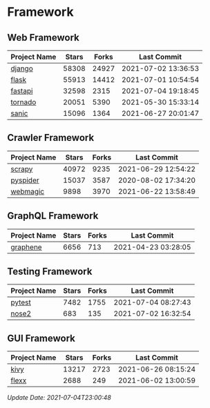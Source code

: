 # Framework

## Web Framework
| Project Name | Stars | Forks | Last Commit |
| ------------ | ----- | ----- | ----------- |
| [django](https://github.com/django/django) | 58308 | 24927 | 2021-07-02 13:36:53 |
| [flask](https://github.com/pallets/flask) | 55913 | 14412 | 2021-07-01 10:54:54 |
| [fastapi](https://github.com/tiangolo/fastapi) | 32598 | 2315 | 2021-07-04 19:18:45 |
| [tornado](https://github.com/tornadoweb/tornado) | 20051 | 5390 | 2021-05-30 15:33:14 |
| [sanic](https://github.com/sanic-org/sanic) | 15096 | 1364 | 2021-06-27 20:01:47 |

## Crawler Framework
| Project Name | Stars | Forks | Last Commit |
| ------------ | ----- | ----- | ----------- |
| [scrapy](https://github.com/scrapy/scrapy) | 40972 | 9235 | 2021-06-29 12:54:22 |
| [pyspider](https://github.com/binux/pyspider) | 15037 | 3587 | 2020-08-02 17:34:20 |
| [webmagic](https://github.com/code4craft/webmagic) | 9898 | 3970 | 2021-06-22 13:58:49 |

## GraphQL Framework
| Project Name | Stars | Forks | Last Commit |
| ------------ | ----- | ----- | ----------- |
| [graphene](https://github.com/graphql-python/graphene) | 6656 | 713 | 2021-04-23 03:28:05 |

## Testing Framework
| Project Name | Stars | Forks | Last Commit |
| ------------ | ----- | ----- | ----------- |
| [pytest](https://github.com/pytest-dev/pytest) | 7482 | 1755 | 2021-07-04 08:27:43 |
| [nose2](https://github.com/nose-devs/nose2) | 683 | 135 | 2021-07-02 16:32:54 |

## GUI Framework
| Project Name | Stars | Forks | Last Commit |
| ------------ | ----- | ----- | ----------- |
| [kivy](https://github.com/kivy/kivy) | 13217 | 2723 | 2021-06-26 08:15:24 |
| [flexx](https://github.com/flexxui/flexx) | 2688 | 249 | 2021-06-02 13:00:59 |

*Update Date: 2021-07-04T23:00:48*